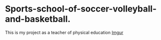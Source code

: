 # Sports-school-of-soccer-volleyball-and-basketball.
This is my project as a teacher of physical education
[Imgur](https://i.imgur.com/FAfN7ZJ.png)
